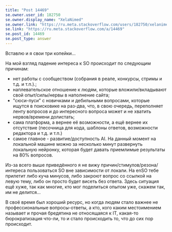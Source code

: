 ```yaml
---
title: "Post 14469"
se.owner.user_id: 182750
se.owner.display_name: "XelaNimed"
se.owner.link: "https://ru.meta.stackoverflow.com/users/182750/xelanimed"
se.link: "https://ru.meta.stackoverflow.com/a/14469"
se.post_id: 14469
se.post_type: answer
---
```

<p>Вставлю и я свои три копейки...</p>
<p>На мой взгляд падение интереса к SO происходит по следующим причинам:</p>
<ul>
<li>нет работы с сообществом (собрания в реале, конкурсы, стримы и т.д. и т.п.).;</li>
<li>наплевательское отношение к людям, которые вложили/вкладывают свой опыт/силы/нервы в наполнение сайта;</li>
<li>&quot;сюси-пуси&quot; с новичками и дебильными вопросами, которые ищутся в поисковике на раз-два, что, в свою очередь, переполняет ленту вопросов и до интересного вопроса может и не хватить нервов/времени долистать;</li>
<li>сама платформа, а вернее её возможности, а ещё вернее их отсутствие (песочница для кода, шаблоны ответов, возможности редактора и т.д. и т.п.)</li>
<li>самое главное - развитие/доступность AI. На данный момент на локальной машине  можно за несколько минут развернуть локальную нейронку, которая будет давать приемлимые результаты на 80% вопросов.</li>
</ul>
<p>Из-за всего выше приведённого я не вижу причин/стимулов/резона/интереса пользоваться SO вне зависимости от локали. На enSO тебе прилетит либо куча минусов, либо закроют вопрос со ссылкой на левую тему, либо он просто будет висеть без ответа. Здесь ситуация ещё хуже, так как многие, кто мог поделиться опытом уже, скажем так, им не делится...</p>
<p>В своё время был хороший ресурс, но когда людям стало важнее не профессиональные вопросы-ответы, а кто, кого каким местоимением называет и прочая бредятина не относящаяся к IT, какая-то бюрократизация что-ли, то и стало происходить то, что до сих пор происходит.</p>
